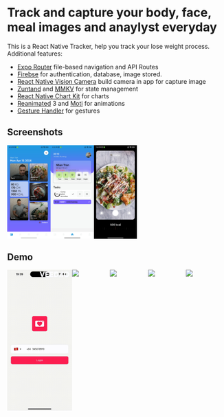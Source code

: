 # Track and capture your body, face, meal images and anaylyst everyday

This is a React Native Tracker, help you track your lose weight process.
Additional features:

- [Expo Router](https://docs.expo.dev/routing/introduction/) file-based navigation and API Routes
- [Firebse](https://firebase.google.com/) for authentication, database, image stored.
- [React Native Vision Camera](https://github.com/mrousavy/react-native-vision-camera) build camera in app for capture image
- [Zuntand](https://redux.js.org/introduction/getting-started) and [MMKV](https://github.com/mrousavy/react-native-mmkv) for state management
- [React Native Chart Kit](https://expo.dev/@indiespirit/react-native-chart-kit) for charts
- [Reanimated](https://docs.swmansion.com/react-native-reanimated/) 3 and [Moti](https://moti.fyi/) for animations
- [Gesture Handler](https://docs.swmansion.com/react-native-gesture-handler/) for gestures

## Screenshots

<div style="display: flex; flex-direction: 'row';">
<img src="./screenshots/1.jpg" width=20%>
<img src="./screenshots/2.jpg" width=20%>
<img src="./screenshots/3.jpg" width=20%>
</div>

## Demo

<div style="display: flex; flex-direction: 'row';">
<img src="./screenshots/login.gif" width=30%>
<img src="./screenshots/state.gif" width=30%>
<img src="./screenshots/lockscreen.gif" width=30%>
<img src="./screenshots/charts.gif" width=30%>
<img src="./screenshots/icon.gif" width=30%>


</div>
